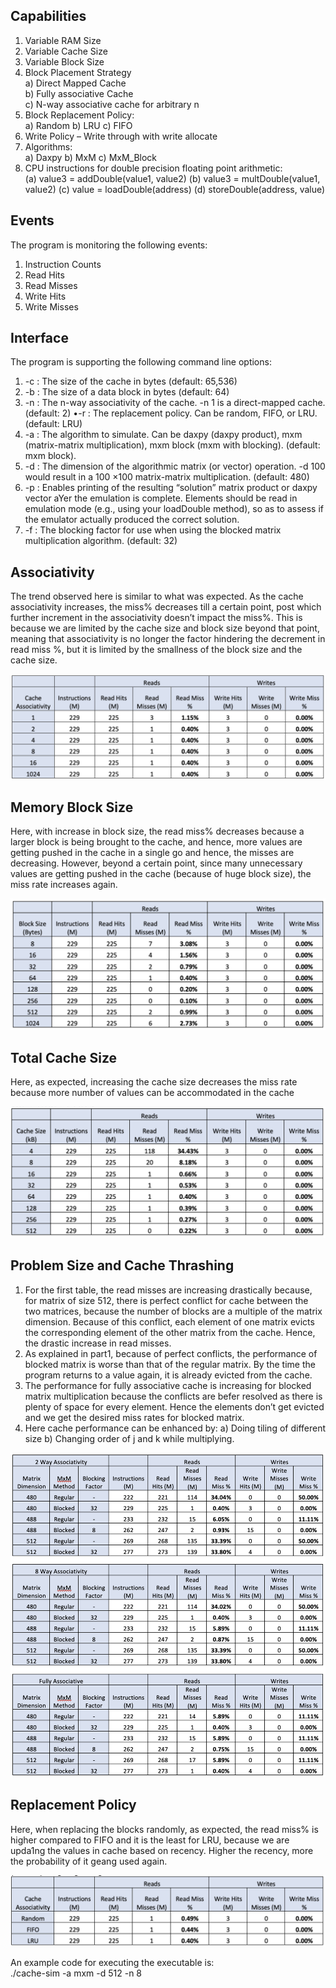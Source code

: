 ## Capabilities

1) Variable RAM Size
2) Variable Cache Size
3) Variable Block Size
4) Block Placement Strategy  
    a) Direct Mapped Cache  
    b) Fully associative Cache  
    c) N-way associative cache for arbitrary n  
5) Block Replacement Policy:  
    a) Random
    b) LRU
    c) FIFO
6) Write Policy – Write through with write allocate
7) Algorithms:  
    a) Daxpy
    b) MxM
    c) MxM_Block
8) CPU instructions for double precision floating point arithmetic:  
    (a) value3 = addDouble(value1, value2)
    (b) value3 = multDouble(value1, value2)
    (c) value = loadDouble(address)
    (d) storeDouble(address, value)

## Events

The program is monitoring the following events:  
1) Instruction Counts  
2) Read Hits  
3) Read Misses  
4) Write Hits  
5) Write Misses  

## Interface

The program is supporting the following command line options:
1) -c : The size of the cache in bytes (default: 65,536)
2) -b : The size of a data block in bytes (default: 64)
3) -n : The n-way associativity of the cache. -n 1 is a direct-mapped cache. (default: 2) •-r : The replacement policy. Can be random, FIFO, or LRU. (default: LRU)
4) -a : The algorithm to simulate. Can be daxpy (daxpy product), mxm (matrix-matrix multiplication), mxm block (mxm with blocking). (default: mxm block).
5) -d : The dimension of the algorithmic matrix (or vector) operation. -d 100 would result in a 100 ×100 matrix-matrix multiplication. (default: 480)
6) -p : Enables printing of the resulting “solution” matrix product or daxpy vector aYer the emulation is complete. Elements should be read in emulation mode (e.g., using your loadDouble method), so as to
assess if the emulator actually produced the correct solution.
7) -f : The blocking factor for use when using the blocked matrix multiplication algorithm. (default: 32)

## Associativity

The trend observed here is similar to what was expected. As the cache associativity increases, the miss% decreases till a certain point, post which further increment in the associativity doesn’t impact the miss%. This is because we are limited by the cache size and block size beyond that point, meaning that associativity is no longer the factor hindering the decrement in read miss %, but it is limited by the smallness of the block size and the cache size.

![Associativity](Images/Associativity.png)

## Memory Block Size

Here, with increase in block size, the read miss% decreases because a larger block is being brought to the cache, and hence, more values are getting pushed in the cache in a single go and hence, the misses are decreasing. However, beyond a certain point, since many unnecessary values are getting pushed in the cache (because of huge block size), the miss rate increases again.

![Memory Block Size](Images/MemoryBlockSize.png)

## Total Cache Size

Here, as expected, increasing the cache size decreases the miss rate because more number of values can be accommodated in the cache

![Total Cache Size](Images/TotalCacheSize.png)

## Problem Size and Cache Thrashing

1) For the first table, the read misses are increasing drastically because, for matrix of size 512, there is perfect conflict for cache between the two matrices, because the number of blocks are a multiple of the matrix dimension. Because of this conflict, each element of one matrix evicts the corresponding element of the other matrix from the cache. Hence, the drastic increase in read misses.
2) As explained in part1, because of perfect conflicts, the performance of blocked matrix is worse than that of the regular matrix. By the time the program returns to a value again, it is already evicted from the cache.
3) The performance for fully associative cache is increasing for blocked matrix multiplication because the conflicts are befer resolved as there is plenty of space for every element. Hence the elements don’t get evicted and we get the desired miss rates for blocked matrix.
4) Here cache performance can be enhanced by: a) Doing tiling of different size
b) Changing order of j and k while multiplying.

![Problem Size and Cache Thrashing](Images/ProblemSizeAndCacheThrashing.png)

## Replacement Policy

Here, when replacing the blocks randomly, as expected, the read miss% is higher compared to FIFO and it is the least for LRU, because we are upda1ng the values in cache based on recency. Higher the recency, more the probability of it geang used again.

![Replacement Policy](Images/ReplacementPolicy.png)

An example code for executing the executable is:  
./cache-sim -a mxm -d 512 -n 8  